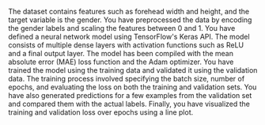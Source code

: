 The dataset contains features such as forehead width and height, and the target variable is the gender. You have preprocessed the data by encoding the gender labels and scaling the features between 0 and 1.
You have defined a neural network model using TensorFlow's Keras API. The model consists of multiple dense layers with activation functions such as ReLU and a final output layer. The model has been compiled with the mean absolute error (MAE) loss function and the Adam optimizer.
You have trained the model using the training data and validated it using the validation data. The training process involved specifying the batch size, number of epochs, and evaluating the loss on both the training and validation sets. You have also generated predictions for a few examples from the validation set and compared them with the actual labels.
Finally, you have visualized the training and validation loss over epochs using a line plot.


